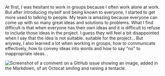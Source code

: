 At first, I was hesitant to work in groups because I often work alone at work. 
But after introducing myself and being known to everyone, I started to get more used to talking to people.
My team is amazing because everyone can come up with so many great ideas and solutions to problems. 
What I find difficult is that when everyone has their own ideas and it is difficult to refuse to include those ideas in the project.
I guess they will feel a bit disappointed when I say that the idea is not suitable. suitable for the project... 
But anyway, I also learned a lot when working in groups, how to communicate effectively,
how to convey ideas into words and how to say "no" to inappropriate ideas. .

![Screenshot of a comment on a GitHub issue showing an image, added in the Markdown, of an Octocat smiling and raising a tentacle.](https://myoctocat.com/assets/images/base-octocat.svg)
